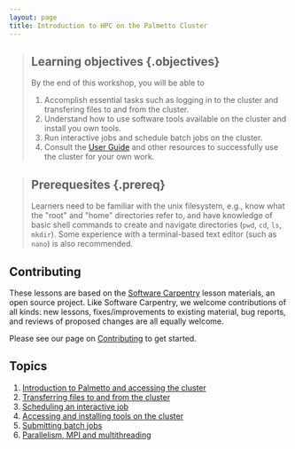 ```yaml
---
layout: page
title: Introduction to HPC on the Palmetto Cluster
---
```


> ## Learning objectives {.objectives}
>
> By the end of this workshop, you will be able to
> 
> 1.  Accomplish essential tasks such as logging in to the cluster
>     and transfering files to and from the cluster.  
> 2.  Understand how to use software tools available on the cluster
>     and install you own tools.
> 3.  Run interactive jobs and schedule batch jobs on the cluster.
> 4.  Consult the [User Guide](http://citi.clemson.edu/palmetto/pages/userguide.html)
>     and other resources to successfully use the cluster for your own work.

> ## Prerequesites {.prereq}
> 
> Learners need to be familiar with the unix filesystem,
> e.g., know what the "root" and "home" directories refer to,
> and have knowledge of basic shell commands
> to create and navigate directories
> (`pwd`, `cd`, `ls`, `mkdir`).
> Some experience with a terminal-based text editor
> (such as `nano`) is also recommended.

## Contributing

These lessons are based on the
[Software Carpentry][swc-lessons] lesson materials,
an open source project.
Like Software Carpentry, we welcome contributions
of all kinds:
new lessons,
fixes/improvements to existing material,
bug reports,
and reviews of proposed changes are all equally welcome.

Please see our page on [Contributing][contributing]
to get started.

## Topics

1. [Introduction to Palmetto and accessing the cluster](01-intro.html)
2. [Transferring files to and from the cluster](02-transfer.html)
3. [Scheduling an interactive job](03-interactive.html)
4. [Accessing and installing tools on the cluster](04-tools.html)
5. [Submitting batch jobs](05-script.html)
6. [Parallelism, MPI and multithreading](06-parallelism.html)

[swc-lessons]: https://software-carpentry.org/lessons/
[contributing]: https://github.com/shwina/hpc-novice/blob/gh-pages/CONTRIBUTING.md 
